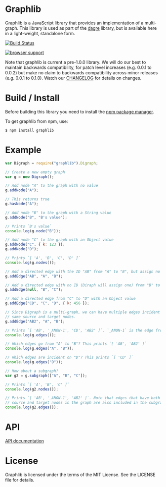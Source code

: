 # Graphlib

Graphlib is a JavaScript library that provides an implementation of a
multi-graph. This library is used as part of the
[dagre](https://github.com/cpettitt/dagre) library, but is available here in a
light-weight, standalone form.

[![Build Status](https://secure.travis-ci.org/cpettitt/graphlib.png)](http://travis-ci.org/cpettitt/graphlib)

[![browser support](https://ci.testling.com/cpettitt/graphlib.png)](https://ci.testling.com/cpettitt/graphlib)

Note that graphlib is current a pre-1.0.0 library. We will do our best to
maintain backwards compatibility, for patch level increases (e.g. 0.0.1 to
0.0.2) but make no claim to backwards compatibility across minor releases (e.g.
0.0.1 to 0.1.0). Watch our [CHANGELOG](CHANGELOG.md) for details on changes.

# Build / Install

Before building this library you need to install the [npm package manager].

To get graphlib from npm, use:

    $ npm install graphlib

# Example

```js
var Digraph = require("graphlib").Digraph;

// Create a new empty graph
var g = new Digraph();

// Add node "A" to the graph with no value
g.addNode("A");

// This returns true
g.hasNode("A");

// Add node "B" to the graph with a String value
g.addNode("B", "B's value");

// Prints `B's value`
console.log(g.node("B"));

// Add node "C" to the graph with an Object value
g.addNode("C", { k: 123 });
g.addNode("D");

// Prints `[ 'A', 'B', 'C', 'D' ]`
console.log(g.nodes());

// Add a directed edge with the ID "AB" from "A" to "B", but assign no value
g.addEdge("AB", "A", "B");

// Add a directed edge with no ID (Diraph will assign one) from "B" to "C"
g.addEdge(null, "B", "C");

// Add a directed edge from "C" to "D" with an Object value
g.addEdge("CD", "C", "D", { k: 456 });

// Since Digraph is a multi-graph, we can have multiple edges incident on the
// same source and target nodes.
g.addEdge("AB2", "A", "B");

// Prints `[ 'AB', '_ANON-1', 'CD', 'AB2' ]`. `_ANON-1` is the edge from "B" to "C"
console.log(g.edges());

// Which edges go from "A" to "B"? This prints `[ 'AB', 'AB2' ]`
console.log(g.edges("A", "B"));

// Which edges are incident on "D"? This prints `[ 'CD' ]`
console.log(g.edges("D"));

// How about a subgraph?
var g2 = g.subgraph(["A", "B", "C"]);

// Prints `[ 'A', 'B', 'C' ]`
console.log(g2.nodes());

// Prints `[ 'AB', '_ANON-1', 'AB2' ]`. Note that edges that have both their
// source and target nodes in the graph are also included in the subgraph.
console.log(g2.edges());
```

# API

[API documentation](http://cpettitt.github.io/project/graphlib/doc/index.html)

## 

# License

Graphlib is licensed under the terms of the MIT License. See the LICENSE file
for details.

[npm package manager]: http://npmjs.org/
